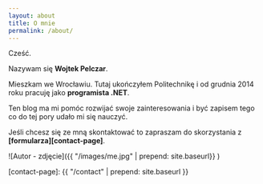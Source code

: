 ```yaml
---
layout: about
title: O mnie
permalink: /about/
---
```


Cześć.

Nazywam się **Wojtek Pelczar**. 

Mieszkam we Wrocławiu. Tutaj ukończyłem Politechnikę i od grudnia 2014 roku pracuję jako **programista .NET**.

Ten blog ma mi pomóc rozwijać swoje zainteresowania i być zapisem tego co do tej pory udało mi się nauczyć.

Jeśli chcesz się ze mną skontaktować to zapraszam do skorzystania z **[formularza][contact-page]**.

![Autor - zdjęcie]({{ "/images/me.jpg" | prepend: site.baseurl}} )

[contact-page]: {{ "/contact" | prepend: site.baseurl }}
